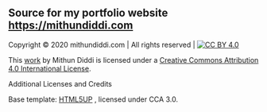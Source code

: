 ## Source for my portfolio website https://mithundiddi.com


Copyright © 2020 mithundiddi.com | All rights reserved | [![CC BY 4.0][cc-by-image]][cc-by] 

This [work](https://mithundiddi.com) by Mithun Diddi is licensed under a [Creative Commons Attribution 4.0 International License][cc-by].

Additional Licenses and Credits

Base template: [HTML5UP](https://html5up.net/license) , licensed under CCA 3.0.

[cc-by]: http://creativecommons.org/licenses/by/4.0/
[cc-by-image]: https://licensebuttons.net/l/by/4.0/88x31.png
[cc-by-shield]: https://img.shields.io/badge/License-CC%20BY%2
